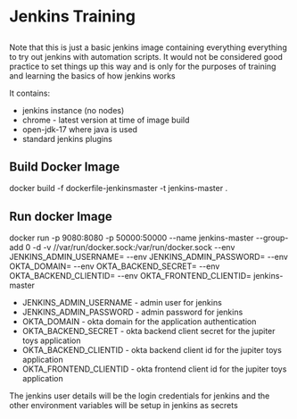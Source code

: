 # Jenkins Training

##

Note that this is just a basic jenkins image containing everything everything to try out jenkins with automation scripts.
It would not be considered good practice to set things up this way and is only for the purposes of training and learning the basics of how jenkins works

It contains:
* jenkins instance (no nodes)
* chrome - latest version at time of image build
* open-jdk-17 where java is used
* standard jenkins plugins

## Build Docker Image
docker build -f dockerfile-jenkinsmaster -t jenkins-master .

## Run docker Image
docker run -p 9080:8080 -p 50000:50000 --name jenkins-master --group-add 0 -d -v //var/run/docker.sock:/var/run/docker.sock --env JENKINS_ADMIN_USERNAME= --env JENKINS_ADMIN_PASSWORD= --env OKTA_DOMAIN= --env OKTA_BACKEND_SECRET= --env OKTA_BACKEND_CLIENTID= --env OKTA_FRONTEND_CLIENTID= jenkins-master

* JENKINS_ADMIN_USERNAME - admin user for jenkins
* JENKINS_ADMIN_PASSWORD - admin password for jenkins
* OKTA_DOMAIN  - okta domain for the application authentication
* OKTA_BACKEND_SECRET - okta backend client secret for the jupiter toys application
* OKTA_BACKEND_CLIENTID - okta backend client id for the jupiter toys application
* OKTA_FRONTEND_CLIENTID - okta frontend client id for the jupiter toys application

The jenkins user details will be the login credentials for jenkins and the other environment variables will be setup in jenkins as secrets
